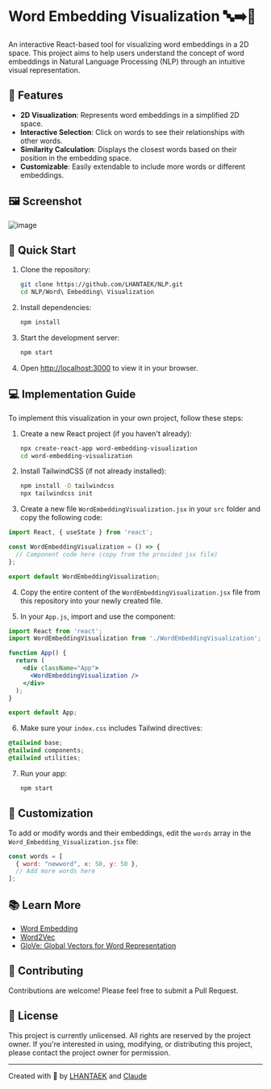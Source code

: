 # Word Embedding Visualization 🔤➡️🌌

An interactive React-based tool for visualizing word embeddings in a 2D space. This project aims to help users understand the concept of word embeddings in Natural Language Processing (NLP) through an intuitive visual representation.

## 🌟 Features

- **2D Visualization**: Represents word embeddings in a simplified 2D space.
- **Interactive Selection**: Click on words to see their relationships with other words.
- **Similarity Calculation**: Displays the closest words based on their position in the embedding space.
- **Customizable**: Easily extendable to include more words or different embeddings.

## 🖼️ Screenshot

![image](https://github.com/user-attachments/assets/ef55cc67-dde6-4497-9c00-496db0727f30)



## 🚀 Quick Start

1. Clone the repository:
   ```bash
   git clone https://github.com/LHANTAEK/NLP.git
   cd NLP/Word\ Embedding\ Visualization
   ```

2. Install dependencies:
   ```bash
   npm install
   ```

3. Start the development server:
   ```bash
   npm start
   ```

4. Open [http://localhost:3000](http://localhost:3000) to view it in your browser.

## 💻 Implementation Guide

To implement this visualization in your own project, follow these steps:

1. Create a new React project (if you haven't already):
   ```bash
   npx create-react-app word-embedding-visualization
   cd word-embedding-visualization
   ```

2. Install TailwindCSS (if not already installed):
   ```bash
   npm install -D tailwindcss
   npx tailwindcss init
   ```

3. Create a new file `WordEmbeddingVisualization.jsx` in your `src` folder and copy the following code:

```jsx
import React, { useState } from 'react';

const WordEmbeddingVisualization = () => {
  // Component code here (copy from the provided jsx file)
};

export default WordEmbeddingVisualization;
```

4. Copy the entire content of the `WordEmbeddingVisualization.jsx` file from this repository into your newly created file.

5. In your `App.js`, import and use the component:

```jsx
import React from 'react';
import WordEmbeddingVisualization from './WordEmbeddingVisualization';

function App() {
  return (
    <div className="App">
      <WordEmbeddingVisualization />
    </div>
  );
}

export default App;
```

6. Make sure your `index.css` includes Tailwind directives:

```css
@tailwind base;
@tailwind components;
@tailwind utilities;
```

7. Run your app:
   ```bash
   npm start
   ```

## 🔧 Customization

To add or modify words and their embeddings, edit the `words` array in the `Word_Embedding_Visualization.jsx` file:

```jsx
const words = [
  { word: "newword", x: 50, y: 50 },
  // Add more words here
];
```

## 📚 Learn More

- [Word Embedding](https://en.wikipedia.org/wiki/Word_embedding)
- [Word2Vec](https://en.wikipedia.org/wiki/Word2vec)
- [GloVe: Global Vectors for Word Representation](https://nlp.stanford.edu/projects/glove/)

## 🤝 Contributing

Contributions are welcome! Please feel free to submit a Pull Request.

## 📝 License

This project is currently unlicensed. All rights are reserved by the project owner.
If you're interested in using, modifying, or distributing this project, please contact the project owner for permission.

---

Created with 💙 by [LHANTAEK](https://github.com/LHANTAEK) and [Claude](https://claude.ai)
